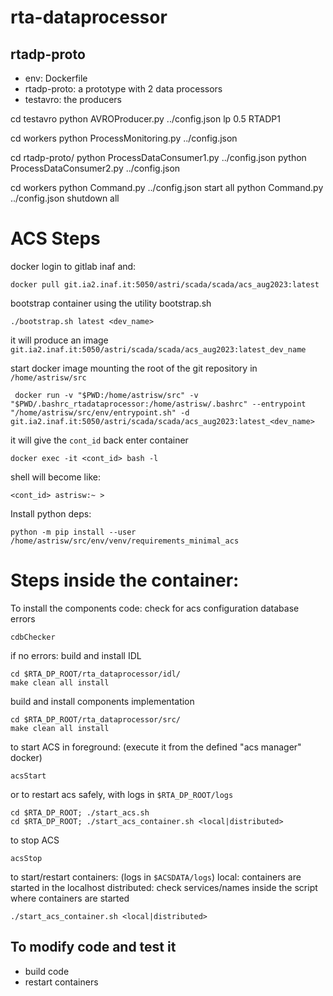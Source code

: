 # rta-dataprocessor

## rtadp-proto
- env: Dockerfile
- rtadp-proto: a prototype with 2 data processors
- testavro: the producers

cd testavro
python AVROProducer.py ../config.json lp 0.5 RTADP1

cd workers
python ProcessMonitoring.py ../config.json

cd rtadp-proto/
python ProcessDataConsumer1.py ../config.json
python ProcessDataConsumer2.py ../config.json  

cd workers
python Command.py ../config.json start all
python Command.py ../config.json shutdown all

# ACS Steps
docker login to gitlab inaf and:
```
docker pull git.ia2.inaf.it:5050/astri/scada/scada/acs_aug2023:latest
```
bootstrap container using the utility bootstrap.sh
```
./bootstrap.sh latest <dev_name>
```
it will produce an image `git.ia2.inaf.it:5050/astri/scada/scada/acs_aug2023:latest_dev_name`

start docker image mounting the root of the git repository in `/home/astrisw/src`
```
 docker run -v "$PWD:/home/astrisw/src" -v "$PWD/.bashrc_rtadataprocessor:/home/astrisw/.bashrc" --entrypoint "/home/astrisw/src/env/entrypoint.sh" -d git.ia2.inaf.it:5050/astri/scada/scada/acs_aug2023:latest_<dev_name>
```
it will give the `cont_id` back
enter container 
```
docker exec -it <cont_id> bash -l
```
shell will become like:
```
<cont_id> astrisw:~ >
```
Install python deps:
```
python -m pip install --user /home/astrisw/src/env/venv/requirements_minimal_acs
```


# Steps inside the container:
    
To install the components code: 
check for acs configuration database errors
```
cdbChecker
```
if no errors:
build and install IDL
```
cd $RTA_DP_ROOT/rta_dataprocessor/idl/
make clean all install 
```
build and install components implementation
```
cd $RTA_DP_ROOT/rta_dataprocessor/src/
make clean all install 
```

to start ACS in foreground: (execute it from the defined "acs manager" docker)
```
acsStart
``` 
or to restart acs safely, with logs in `$RTA_DP_ROOT/logs`
```
cd $RTA_DP_ROOT; ./start_acs.sh
cd $RTA_DP_ROOT; ./start_acs_container.sh <local|distributed>
``` 

to stop ACS 
```
acsStop
```

to start/restart containers: (logs in `$ACSDATA/logs`)
local: containers are started in the localhost
distributed: check services/names inside the script where containers are started
```
./start_acs_container.sh <local|distributed>
```

## To modify code and test it 
- build code
- restart containers



